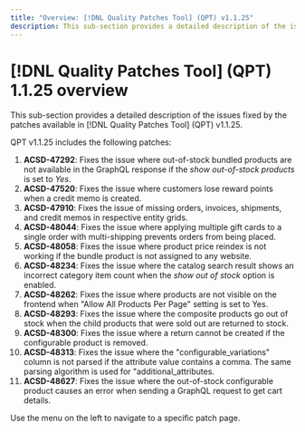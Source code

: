 ```yaml
---
title: "Overview: [!DNL Quality Patches Tool] (QPT) v1.1.25"
description: This sub-section provides a detailed description of the issues fixed by the patches available in [!DNL Quality Patches Tool] (QPT) v1.1.25.
---
```

# [!DNL Quality Patches Tool] (QPT) 1.1.25 overview

This sub-section provides a detailed description of the issues fixed by the patches available in [!DNL Quality Patches Tool] (QPT) v1.1.25.

QPT v1.1.25 includes the following patches:

1. **ACSD-47292**: Fixes the issue where out-of-stock bundled products are not available in the GraphQL response if the *show out-of-stock products* is set to *Yes*.
1. **ACSD-47520**: Fixes the issue where customers lose reward points when a credit memo is created.
1. **ACSD-47910**: Fixes the issue of missing orders, invoices, shipments, and credit memos in respective entity grids.
1. **ACSD-48044**: Fixes the issue where applying multiple gift cards to a single order with multi-shipping prevents orders from being placed.
1. **ACSD-48058**: Fixes the issue where product price reindex is not working if the bundle product is not assigned to any website.
1. **ACSD-48234**: Fixes the issue where the catalog search result shows an incorrect category item count when the *show out of stock* option is enabled.
1. **ACSD-48262**: Fixes the issue where products are not visible on the frontend when "Allow All Products Per Page" setting is set to Yes.
1. **ACSD-48293**: Fixes the issue where the composite products go out of stock when the child products that were sold out are returned to stock.
1. **ACSD-48300**: Fixes the issue where a return cannot be created if the configurable product is removed.
1. **ACSD-48313**: Fixes the issue where the "configurable_variations" column is not parsed if the attribute value contains a comma. The same parsing algorithm is used for "additional_attributes.
1. **ACSD-48627**: Fixes the issue where the out-of-stock configurable product causes an error when sending a GraphQL request to get cart details.

Use the menu on the left to navigate to a specific patch page.
